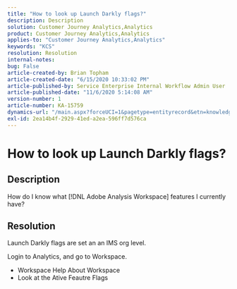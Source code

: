 ```yaml
---
title: "How to look up Launch Darkly flags?"
description: Description
solution: Customer Journey Analytics,Analytics
product: Customer Journey Analytics,Analytics
applies-to: "Customer Journey Analytics,Analytics"
keywords: "KCS"
resolution: Resolution
internal-notes: 
bug: False
article-created-by: Brian Topham
article-created-date: "6/15/2020 10:33:02 PM"
article-published-by: Service Enterprise Internal Workflow Admin User
article-published-date: "11/6/2020 5:14:08 AM"
version-number: 1
article-number: KA-15759
dynamics-url: "/main.aspx?forceUCI=1&pagetype=entityrecord&etn=knowledgearticle&id=2c0b4e2b-58af-ea11-a812-000d3a303484"
exl-id: 2ea14b4f-2929-41ed-a2ea-596ff7d576ca
---
```

# How to look up Launch Darkly flags?

## Description

How do I know what [!DNL Adobe Analysis Workspace] features I currently have? 

## Resolution

Launch Darkly flags are set an an IMS org level.

Login to Analytics, and go to Workspace.

* Workspace  Help  About Workspace
* Look at the Ative Feautre Flags
